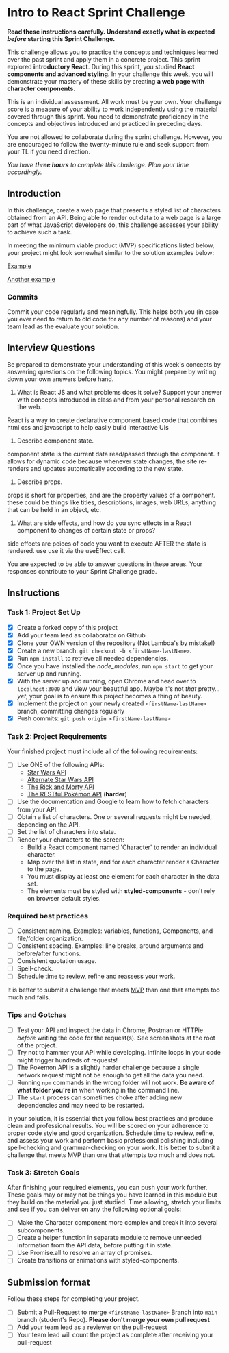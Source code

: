 # Intro to React Sprint Challenge

**Read these instructions carefully. Understand exactly what is expected _before_ starting this Sprint Challenge.**

This challenge allows you to practice the concepts and techniques learned over the past sprint and apply  them in a concrete project. This sprint explored **introductory React**. During this sprint, you studied **React components and advanced styling**. In your challenge this week, you will demonstrate your mastery of these skills by creating **a web page with character components**.

This is an individual assessment. All work must be your own. Your challenge score is a measure of your ability to work independently using the material covered through this sprint. You need to demonstrate proficiency in the concepts and objectives introduced and practiced in preceding days.

You are not allowed to collaborate during the sprint challenge. However, you are encouraged to follow the twenty-minute rule and seek support from your TL if you need direction.

_You have **three hours** to complete this challenge. Plan your time accordingly._

## Introduction

In this challenge, create a web page that presents a styled list of characters obtained from an API. Being able to render out data to a web page is a large part of what JavaScript developers do, this challenge assesses your ability to achieve such a task.

In meeting the minimum viable product (MVP) specifications listed below, your project might look somewhat similar to the solution examples below:

[Example](https://tk-assets.lambdaschool.com/b011a132-0916-4ed2-8955-14192de03a75_sample-screenshot.png)

[Another example](https://tk-assets.lambdaschool.com/3b82c793-2352-4d4d-a81d-e55bf350f7bd_sample-screenshot2.png)

### Commits

Commit your code regularly and meaningfully. This helps both you (in case you ever need to return to old code for any number of reasons) and your team lead as the evaluate your solution.

## Interview Questions

Be prepared to demonstrate your understanding of this week's concepts by answering questions on the following topics. You might prepare by writing down your own answers before hand.

1. What is React JS and what problems does it solve? Support your answer with concepts introduced in class and from your personal research on the web.

React is a way to create declarative component based code that combines html css and javascript to help easily build interactive UIs 

1. Describe component state.

component state is the current data read/passed through the component. it allows for dynamic code because whenever state changes, the site re-renders and updates automatically according to the new state.

1. Describe props.

props is short for properties, and are the property values of a component. these could be things like titles, descriptions, images, web URLs, anything that can be held in an object, etc.

1. What are side effects, and how do you sync effects in a React component to changes of certain state or props?

side effects are peices of code you want to execute AFTER the state is rendered. use use it via the useEffect call. 

You are expected to be able to answer questions in these areas. Your responses contribute to your Sprint Challenge grade.

## Instructions

### Task 1: Project Set Up

- [x] Create a forked copy of this project
- [x] Add your team lead as collaborator on Github
- [x] Clone your OWN version of the repository (Not Lambda's by mistake!)
- [x] Create a new branch: `git checkout -b <firstName-lastName>`.
- [x] Run `npm install` to retrieve all needed dependencies.
- [x] Once you have installed the _node_modules_, run `npm start` to get your server up and running.
- [x] With the server up and running, open Chrome and head over to `localhost:3000` and view your beautiful app. Maybe it's not _that_ pretty... _yet_, your goal is to ensure this project becomes a thing of beauty.
- [x] Implement the project on your newly created `<firstName-lastName>` branch, committing changes regularly
- [x] Push commits: `git push origin <firstName-lastName>`

### Task 2: Project Requirements

Your finished project must include all of the following requirements:

- [ ] Use ONE of the following APIs:
  - [Star Wars API](https://swapi.dev/)
  - [Alternate Star Wars API](https://swapi.py4e.com/)
  - [The Rick and Morty API](https://rickandmortyapi.com/)
  - [The RESTful Pokémon API](https://pokeapi.co/) (**harder**)
- [ ] Use the documentation and Google to learn how to fetch characters from your API.
- [ ] Obtain a list of characters. One or several requests might be needed, depending on the API.
- [ ] Set the list of characters into state.
- [ ] Render your characters to the screen:
  - Build a React component named 'Character' to render an individual character.
  - Map over the list in state, and for each character render a Character to the page.
  - You must display at least one element for each character in the data set.
  - The elements must be styled with **styled-components** - don't rely on browser default styles.

### Required best practices

- [ ] Consistent naming. Examples: variables, functions, Components, and file/folder organization.
- [ ] Consistent spacing. Examples: line breaks, around arguments and before/after functions.
- [ ] Consistent quotation usage.
- [ ] Spell-check.
- [ ] Schedule time to review, refine and reassess your work.

It is better to submit a challenge that meets [MVP](https://en.wikipedia.org/wiki/Minimum_viable_product) than one that attempts too much and fails.

### Tips and Gotchas

- [ ] Test your API and inspect the data in Chrome, Postman or HTTPie _before_ writing the code for the request(s). See screenshots at the root of the project.
- [ ] Try not to hammer your API while developing. Infinite loops in your code might trigger hundreds of requests!
- [ ] The Pokemon API is a slightly harder challenge because a single network request might not be enough to get all the data you need.
- [ ] Running `npm` commands in the wrong folder will not work. **Be aware of what folder you're in** when working in the command line.
- [ ] The `start` process can sometimes choke after adding new dependencies and may need to be restarted.

In your solution, it is essential that you follow best practices and produce clean and professional results. You will be scored on your adherence to proper code style and good organization. Schedule time to review, refine, and assess your work and perform basic professional polishing including spell-checking and grammar-checking on your work. It is better to submit a challenge that meets MVP than one that attempts too much and does not.

### Task 3: Stretch Goals

After finishing your required elements, you can push your work further. These goals may or may not be things you have learned in this module but they build on the material you just studied. Time allowing, stretch your limits and see if you can deliver on any the following optional goals:

- [ ] Make the Character component more complex and break it into several subcomponents.
- [ ] Create a helper function in separate module to remove unneeded information from the API data, before putting it in state.
- [ ] Use Promise.all to resolve an array of promises.
- [ ] Create transitions or animations with styled-components.

## Submission format

Follow these steps for completing your project.

- [ ] Submit a Pull-Request to merge `<firstName-lastName>` Branch into `main` branch (student's Repo). **Please don't merge your own pull request**
- [ ] Add your team lead as a reviewer on the pull-request
- [ ] Your team lead will count the project as complete after receiving your pull-request

